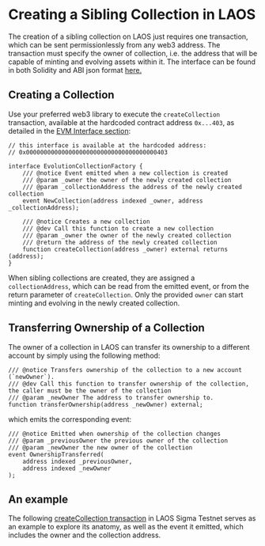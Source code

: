 # Creating a Sibling Collection in LAOS

The creation of a sibling collection on LAOS just requires one transaction, which can be sent permissionlessly from any web3 address. The transaction must specify the owner of collection, i.e. the address that will be capable of minting and evolving assets within it. The interface can be found in both Solidity and ABI json format [here.](https://github.com/freeverseio/laos/tree/main/pallets/laos-evolution/src/precompiles/evolution_collection_factory/contracts)

## Creating a Collection

Use your preferred web3 library to execute the `createCollection` transaction, available at the hardcoded contract address `0x...403`, as detailed in the [EVM Interface section](/learn/the-laos-node/the-evm-interface):
```solidity
// this interface is available at the hardcoded address:
// 0x0000000000000000000000000000000000000403

interface EvolutionCollectionFactory {
    /// @notice Event emitted when a new collection is created
    /// @param _owner the owner of the newly created collection 
    /// @param _collectionAddress the address of the newly created collection
    event NewCollection(address indexed _owner, address _collectionAddress);

    /// @notice Creates a new collection
    /// @dev Call this function to create a new collection
    /// @param _owner the owner of the newly created collection
    /// @return the address of the newly created collection
    function createCollection(address _owner) external returns (address);
}
```
When sibling collections are created, they are assigned a `collectionAddress`, which can be read from the emitted event, or from the return parameter of `createCollection`. Only the provided `owner` can start minting and evolving in the newly created collection.

## Transferring Ownership of a Collection

The owner of a collection in LAOS can transfer its ownership to a different account by simply using the following method:
```solidity
/// @notice Transfers ownership of the collection to a new account (`newOwner`).
/// @dev Call this function to transfer ownership of the collection, the caller must be the owner of the collection
/// @param _newOwner The address to transfer ownership to.
function transferOwnership(address _newOwner) external;
```
which emits the corresponding event:
```solidity
/// @notice Emitted when ownership of the collection changes
/// @param _previousOwner the previous owner of the collection
/// @param _newOwner the new owner of the collection
event OwnershipTransferred(
    address indexed _previousOwner,
    address indexed _newOwner
);
```
## An example

The following [createCollection transaction](https://sigma.explorer.laosnetwork.io/tx/0x14047e03cfc1553e547ec4b85bfed585b5038099db92006a00ad307401174ff1) in LAOS Sigma Testnet serves as an example to explore its anatomy, as well as the event it emitted, which includes the owner and the collection address.
<figure><img src="/img/createCollectionTx.png" alt=""></img><figcaption></figcaption></figure>